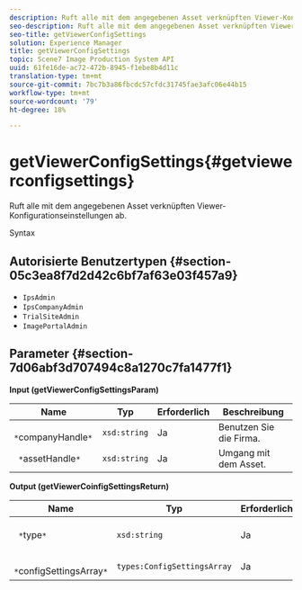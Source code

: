```yaml
---
description: Ruft alle mit dem angegebenen Asset verknüpften Viewer-Konfigurationseinstellungen ab.
seo-description: Ruft alle mit dem angegebenen Asset verknüpften Viewer-Konfigurationseinstellungen ab.
seo-title: getViewerConfigSettings
solution: Experience Manager
title: getViewerConfigSettings
topic: Scene7 Image Production System API
uuid: 61fe16de-ac72-472b-8945-f1ebe8b4d11c
translation-type: tm+mt
source-git-commit: 7bc7b3a86fbcdc57cfdc31745fae3afc06e44b15
workflow-type: tm+mt
source-wordcount: '79'
ht-degree: 18%

---
```



# getViewerConfigSettings{#getviewerconfigsettings}

Ruft alle mit dem angegebenen Asset verknüpften Viewer-Konfigurationseinstellungen ab.

Syntax

## Autorisierte Benutzertypen {#section-05c3ea8f7d2d42c6bf7af63e03f457a9}

* `IpsAdmin`
* `IpsCompanyAdmin`
* `TrialSiteAdmin`
* `ImagePortalAdmin`

## Parameter {#section-7d06abf3d707494c8a1270c7fa1477f1}

**Input (getViewerConfigSettingsParam)**

| Name | Typ | Erforderlich | Beschreibung |
|---|---|---|---|
| ` *`companyHandle`*` | `xsd:string` | Ja | Benutzen Sie die Firma. |
| ` *`assetHandle`*` | `xsd:string` | Ja | Umgang mit dem Asset. |

**Output (getViewerCoinfigSettingsReturn)**

| Name | Typ | Erforderlich | Beschreibung |
|---|---|---|---|
| ` *`type`*` | `xsd:string` | Ja | Viewer-Typ, auf den die Konfigurationseinstellungen angewendet werden. |
| ` *`configSettingsArray`*` | `types:ConfigSettingsArray` | Ja | Array von Viewer-Konfigurationseinstellungen. |


